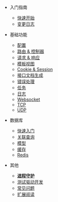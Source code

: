 * 入门指南

  * [快速开始](/quickstart.md)
  * [变更日志](/changelog.md)

* 基础功能

  * [配置](/configuration.md)
  * [路由 & 控制器](/route_controller.md)
  * [请求 & 响应](/request_response.md)
  * [模板视图](/view.md)
  * [Cookie & Session](/cookie_session.md)
  * [接口文档生成](/docs.md)
  * [错误处理](/error_handle.md)
  * [任务](/task.md)
  * [日志](/log.md)
  * [Websocket](/websocket.md)
  * [TCP](/tcp.md)
  * [UDP](/udp.md)

* 数据库

  * [快速入门](/db_quickstart.md)
  * [关联查询](/db_relationships.md)
  * [模型](/db_model.md)
  * [缓存](/db_cache.md)
  * [Redis](/db_redis.md)

* 其他

  * [**进程守护**](/daemon.md)
  * [测试驱动开发](/test_drive.md)
  * [常见问题](/qa.md)
  * [扩展阅读](/more.md)